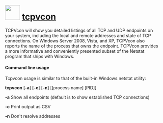﻿# <img src="https://cdn.jsdelivr.net/gh/mkevenaar/chocolatey-packages@063ff9b74c2db9c04d9fd1fb9a239adbea3c0d71/icons/tcpvcon.png" width="48" height="48"/> [tcpvcon](https://community.chocolatey.org/packages/tcpvcon)


TCPVcon will show you detailed listings of all TCP and UDP endpoints on your system, including the local and remote addresses and state of TCP connections. On Windows Server 2008, Vista, and XP, TCPVcon also reports the name of the process that owns the endpoint. TCPVcon provides a more informative and conveniently presented subset of the Netstat program that ships with Windows.

#### Command line usage

Tcpvcon usage is similar to that of the built-in Windows netstat utility:

__tcpvcon__ [__-a__] [__-c__] [__-n__] [[process name] [PID]]

__-a__  Show all endpoints (default is to show established TCP connections)

__-c__  Print output as CSV

__-n__  Don't resolve addresses

